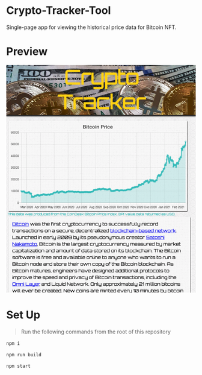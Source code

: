 # Crypto-Tracker-Tool
Single-page app for viewing the historical price data for Bitcoin NFT.

# Preview
![preview](./public/CryptoTrackerTool.png)

# Set Up
> Run the following commands from the root of this repository
```
npm i
```
```
npm run build
```
```
npm start
```
